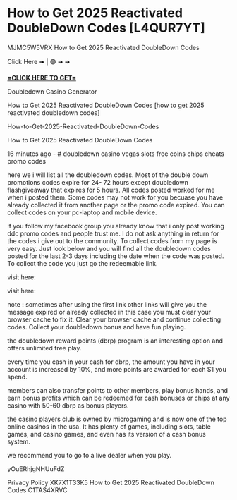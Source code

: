 # How to Get 2025 Reactivated DoubleDown Codes [L4QUR7YT]

MJMC5W5VRX How to Get 2025 Reactivated DoubleDown Codes

Click Here ➠ | 🟢 ➜ ➜ 

**[=CLICK HERE TO GET=](https://www.google.com/url?q=https%3A%2F%2Fappbitly.com%2FKgNCC)**

Doubledown Casino Generator

How to Get 2025 Reactivated DoubleDown Codes [how to get 2025 reactivated doubledown codes]

How-to-Get-2025-Reactivated-DoubleDown-Codes

How to Get 2025 Reactivated DoubleDown Codes

16 minutes ago - # doubledown casino vegas slots free coins chips cheats promo codes

here we i will list all the doubledown codes. Most of the double down promotions codes expire for 24- 72 hours except doubledown flashgiveaway that expires for 5 hours. All codes posted worked for me when i posted them. Some codes may not work for you becuase you have already collected it from another page or the promo code expired. You can collect codes on your pc-laptop and mobile device. 

if you follow my facebook group you already know that i only post working ddc promo codes and people trust me. I do not ask anything in return for the codes i give out to the community. To collect codes from my page is very easy. Just look below and you will find all the doubledown codes posted for the last 2-3 days including the date when the code was posted. To collect the code you just go the redeemable link. 

visit here:

visit here:

note : sometimes after using the first link other links will give you the message expired or already collected in this case you must clear your browser cache to fix it. Clear your browser cache and continue collecting codes. Collect your doubledown bonus and have fun playing. 

the doubledown reward points (dbrp) program is an interesting option and offers unlimited free play. 

every time you cash in your cash for dbrp, the amount you have in your account is increased by 10%, and more points are awarded for each $1 you spend. 

members can also transfer points to other members, play bonus hands, and earn bonus profits which can be redeemed for cash bonuses or chips at any casino with 50-60 dbrp as bonus players. 

the casino players club is owned by microgaming and is now one of the top online casinos in the usa. It has plenty of games, including slots, table games, and casino games, and even has its version of a cash bonus system. 

we recommend you to go to a live dealer when you play. 

yOuERhjgNHUuFdZ

Privacy Policy XK7X1T33K5 How to Get 2025 Reactivated DoubleDown Codes C1TAS4XRVC

